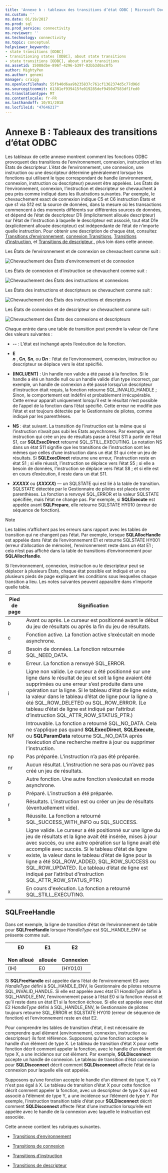 ```yaml
---
title: 'Annexe b : tableaux des transitions d’état ODBC | Microsoft Docs'
ms.custom: ''
ms.date: 01/19/2017
ms.prod: sql
ms.prod_service: connectivity
ms.reviewer: ''
ms.technology: connectivity
ms.topic: conceptual
helpviewer_keywords:
- state transitions [ODBC]
- transitioning states [ODBC], about state transitions
- state transitions [ODBC], about state transitions
ms.assetid: 15088dbe-896f-4296-b397-02bb3d0ac0fb
author: MightyPen
ms.author: genemi
manager: craigg
ms.openlocfilehash: 55fb40d6aa9b235837c761cf1362374d5c77d96d
ms.sourcegitcommit: 61381ef939415fe019285def9450d7583df1fed0
ms.translationtype: MT
ms.contentlocale: fr-FR
ms.lasthandoff: 10/01/2018
ms.locfileid: "47646217"
---
```

# <a name="appendix-b-odbc-state-transition-tables"></a>Annexe B : Tableaux des transitions d’état ODBC
Les tableaux de cette annexe montrent comment les fonctions ODBC provoquent des transitions de l’environnement, connexion, instruction et les États de descripteur. L’état de l’environnement, une connexion, une instruction ou une descripteur détermine généralement lorsque les fonctions qui utilisent le type correspondant de handle (environnement, connexion, instruction ou descripteur) peuvent être appelées. Les États de l’environnement, connexion, l’instruction et descripteur se chevauchent à peu près comme indiqué dans les illustrations suivantes. Par exemple, le chevauchement exact de connexion indique C5 et C6 instruction États et que s1 via S12 est la source de données, dans la mesure où les transactions commencent à des moments différents sur différentes sources de données, et dépend de l’état de descripteur D1i (implicitement allouée descripteur) sur l’état de l’instruction à laquelle le descripteur est associé, tout état D1e (explicitement allouée descripteur) est indépendante de l’état de n’importe quelle instruction. Pour obtenir une description de chaque état, consultez [Transitions d’environnement](../../../odbc/reference/appendixes/environment-transitions.md), [connexion Transitions](../../../odbc/reference/appendixes/connection-transitions.md), [Transitions d’instruction](../../../odbc/reference/appendixes/statement-transitions.md), et [Transitions de descripteur ](../../../odbc/reference/appendixes/descriptor-transitions.md), plus loin dans cette annexe.  
  
 Les États de l’environnement et de connexion se chevauchent comme suit :  
  
 ![Chevauchement des États d’environnement et de connexion](../../../odbc/reference/appendixes/media/app01.gif "app01")  
  
 Les États de connexion et d’instruction se chevauchent comme suit :  
  
 ![Chevauchement des États des instructions et connexions](../../../odbc/reference/appendixes/media/app02.gif "app02")  
  
 Les États des instructions et descripteurs se chevauchent comme suit :  
  
 ![Chevauchement des États des instructions et descripteurs](../../../odbc/reference/appendixes/media/app03.gif "app03")  
  
 Les États de connexion et de descripteur se chevauchent comme suit :  
  
 ![Chevauchement des États des connexions et descripteurs](../../../odbc/reference/appendixes/media/app04.gif "app04")  
  
 Chaque entrée dans une table de transition peut prendre la valeur de l’une des valeurs suivantes :  
  
-   **--** : L’état est inchangé après l’exécution de la fonction.  
  
-   **E**  
     ***n*** , **C*n***, **S*n***, ou **D*n*** : l’état de l’environnement, connexion, instruction ou descripteur se déplace vers le état spécifié.  
  
-   **(INCLUENT)** : Un handle non valide a été passé à la fonction. Si le handle a été un handle null ou un handle valide d’un type incorrect, par exemple, un handle de connexion a été passé lorsqu’un descripteur d’instruction était requis, la fonction retourne SQL_INVALID_HANDLE ; Sinon, le comportement est indéfini et probablement irrécupérable. Cette erreur apparaît uniquement lorsqu’il est le résultat n’est possible de l’appel de la fonction dans l’état spécifié. Cette erreur ne modifie pas l’état et est toujours détectée par le Gestionnaire de pilotes, comme indiqué par les parenthèses.  
  
-   **NS** : état suivant. La transition de l’instruction est la même que si l’instruction n’avait pas subi les États asynchrones. Par exemple, une instruction qui crée un jeu de résultats passe à l’état S11 à partir de l’état S1, car **SQLExecDirect** retourné SQL_STILL_EXECUTING. La notation NS dans un état S11 signifie que les transitions de l’instruction sont les mêmes que celles d’une instruction dans un état S1 qui crée un jeu de résultats. Si **SQLExecDirect** retourne une erreur, l’instruction reste en état S1 ; si elle réussit, l’instruction se déplace vers l’état S5 ; si elle a besoin de données, l’instruction se déplace vers l’état S8 ; et si elle est en cours d’exécution, il reste dans un état S11.  
  
-   ***XXXXX*** ou **(*XXXXX*)** — un SQLSTATE qui est lié à la table de transition. SQLSTATE détectée par le Gestionnaire de pilotes est placés entre parenthèses. La fonction a renvoyé SQL_ERROR et la valeur SQLSTATE spécifiée, mais l’état ne change pas. Par exemple, si **SQLExecute** est appelée avant **SQLPrepare**, elle retourne SQLSTATE HY010 (erreur de séquence de fonction).  
  
> [!NOTE]  
>  Les tables n’affichent pas les erreurs sans rapport avec les tables de transition qui ne changent pas l’état. Par exemple, lorsque **SQLAllocHandle** est appelée dans l’état de l’environnement E1 et retourne SQLSTATE HY001 (erreur d’allocation de mémoire), l’environnement reste dans un état E1 ; cela n’est pas affiché dans la table de transitions d’environnement pour  **SQLAllocHandle**.  
  
 Si l’environnement, connexion, instruction ou le descripteur peut se déplacer à plusieurs États, chaque état possible est indiqué et un ou plusieurs pieds de page expliquent les conditions sous lesquelles chaque transition a lieu. Les notes suivantes peuvent apparaître dans n’importe quelle table.  
  
|Pied de page|Signification|  
|--------------|-------------|  
|b|Avant ou après. Le curseur est positionné avant le début du jeu de résultats ou après la fin du jeu de résultats.|  
|c|Fonction active. La fonction active s’exécutait en mode asynchrone.|  
|d|Besoin de données. La fonction retournée SQL_NEED_DATA.|  
|e|Erreur. La fonction a renvoyé SQL_ERROR.|  
|i|Ligne non valide. Le curseur a été positionné sur une ligne dans le résultat de jeu et soit la ligne avaient été supprimées ou une erreur s’est produite dans une opération sur la ligne. Si le tableau d’état de ligne existe, la valeur dans le tableau d’état de ligne pour la ligne a été SQL_ROW_DELETED ou SQL_ROW_ERROR. (Le tableau d’état de ligne est indiqué par l’attribut d’instruction SQL_ATTR_ROW_STATUS_PTR.)|  
|NF|Introuvable. La fonction a retourné SQL_NO_DATA. Cela ne s’applique pas quand **SQLExecDirect**, **SQLExecute**, ou **SQLParamData** retourne SQL_NO_DATA après l’exécution d’une recherche mettre à jour ou supprimer l’instruction.|  
|np|Pas préparée. L’instruction n’a pas été préparée.|  
|nr|Aucun résultat. L’instruction ne sera pas ou n’avez pas créé un jeu de résultats.|  
|o|Autre fonction. Une autre fonction s’exécutait en mode asynchrone.|  
|p|Préparé. L’instruction a été préparée.|  
|r|Résultats. L’instruction est ou créer un jeu de résultats (éventuellement vide).|  
|s|Réussite. La fonction a retourné SQL_SUCCESS_WITH_INFO ou SQL_SUCCESS.|  
|v|Ligne valide. Le curseur a été positionné sur une ligne du jeu de résultats et la ligne avait été insérée, mises à jour avec succès, ou une autre opération sur la ligne avait été accomplie avec succès. Si le tableau d’état de ligne existe, la valeur dans le tableau d’état de ligne pour la ligne a été SQL_ROW_ADDED, SQL_ROW_SUCCESS ou SQL_ROW_UPDATED. (Le tableau d’état de ligne est indiqué par l’attribut d’instruction SQL_ATTR_ROW_STATUS_PTR.)|  
|x|En cours d'exécution. La fonction a retourné SQL_STILL_EXECUTING.|  
  
## <a name="sqlfreehandle"></a>SQLFreeHandle  
 Dans cet exemple, la ligne de transition d’état de l’environnement de table pour **SQLFreeHandle** lorsque *HandleType* est SQL_HANDLE_ENV se présente comme suit.  
  
|E0<br /><br /> Non alloué|E1<br /><br /> allouée|E2<br /><br /> Connexion|  
|------------------------|----------------------|-----------------------|  
|(IH)|E0|(HY010)|  
  
 Si **SQLFreeHandle** est appelée dans l’état de l’environnement E0 avec *HandleType* défini à SQL_HANDLE_ENV, le Gestionnaire de pilotes retourne SQL_INVALID_HANDLE. Si elle est appelée avec état E1 *HandleType* défini à SQL_HANDLE_ENV, l’environnement passe à l’état E0 si la fonction réussit et qu’il reste dans un état E1 si la fonction échoue. Si elle est appelée avec état E2 *HandleType* défini à SQL_HANDLE_ENV, le Gestionnaire de pilotes toujours retourne SQL_ERROR et SQLSTATE HY010 (erreur de séquence de fonction) et l’environnement reste en état E2.  
  
 Pour comprendre les tables de transition d’état, il est nécessaire de comprendre quel élément (environnement, connexion, instruction ou descripteur) ils font référence. Supposons qu’une fonction accepte le handle d’un élément de type X. Le tableau de transition d’état X pour cette fonction décrit comment appeler la fonction, avec le handle d’un élément de type X, a une incidence sur cet élément. Par exemple, **SQLDisconnect** accepte un handle de connexion. Le tableau de transition d’état connexion pour **SQLDisconnect** décrit comment **SQLDisconnect** affecte l’état de la connexion pour laquelle elle est appelée.  
  
 Supposons qu’une fonction accepte le handle d’un élément de type Y, où Y n'est pas égal à X. Le tableau de transition d’état X pour cette fonction décrit comment appeler la fonction, avec un descripteur de type X qui est associé à l’élément de type Y, a une incidence sur l’élément de type Y. Par exemple, l’instruction transition table d’état pour **SQLDisconnect** décrit comment **SQLDisconnect** affecte l’état d’une instruction lorsqu’elle est appelée avec le handle de la connexion avec laquelle le instruction est associée.  
  
 Cette annexe contient les rubriques suivantes.  
  
-   [Transitions d’environnement](../../../odbc/reference/appendixes/environment-transitions.md)  
  
-   [Transitions de connexion](../../../odbc/reference/appendixes/connection-transitions.md)  
  
-   [Transitions d’instruction](../../../odbc/reference/appendixes/statement-transitions.md)  
  
-   [Transitions de descripteur](../../../odbc/reference/appendixes/descriptor-transitions.md)
